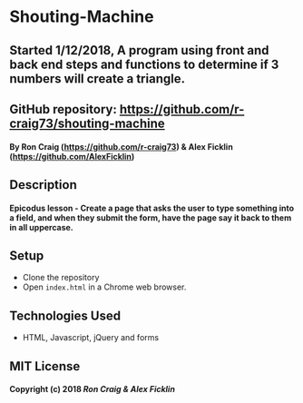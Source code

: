 # Shouting-Machine
## Started 1/12/2018, A program using front and back end steps and functions to determine if 3 numbers will create a triangle.

## GitHub repository: https://github.com/r-craig73/shouting-machine

#### By Ron Craig (https://github.com/r-craig73) & Alex Ficklin (https://github.com/AlexFicklin)

## Description
#### Epicodus lesson -  Create a page that asks the user to type something into a field, and when they submit the form, have the page say it back to them in all uppercase.

## Setup
* Clone the repository
* Open `index.html` in a Chrome web browser.

## Technologies Used
* HTML, Javascript, jQuery and forms

## MIT License

#### Copyright (c) 2018 _Ron Craig & Alex Ficklin_